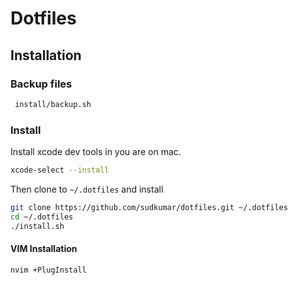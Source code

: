 # Dotfiles

## Installation

### Backup files
```bash
 install/backup.sh
```

### Install

Install xcode dev tools in you are on mac.
```bash
xcode-select --install
``` 

Then clone to `~/.dotfiles` and install

```bash
git clone https://github.com/sudkumar/dotfiles.git ~/.dotfiles
cd ~/.dotfiles
./install.sh
```

#### VIM Installation

```bash
nvim +PlugInstall
```
